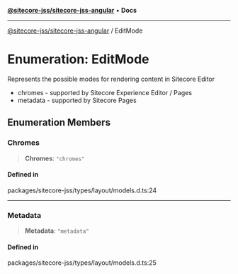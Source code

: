 [**@sitecore-jss/sitecore-jss-angular**](../README.md) • **Docs**

***

[@sitecore-jss/sitecore-jss-angular](../README.md) / EditMode

# Enumeration: EditMode

Represents the possible modes for rendering content in Sitecore Editor
- chromes - supported by Sitecore Experience Editor / Pages
- metadata - supported by Sitecore Pages

## Enumeration Members

### Chromes

> **Chromes**: `"chromes"`

#### Defined in

packages/sitecore-jss/types/layout/models.d.ts:24

***

### Metadata

> **Metadata**: `"metadata"`

#### Defined in

packages/sitecore-jss/types/layout/models.d.ts:25
